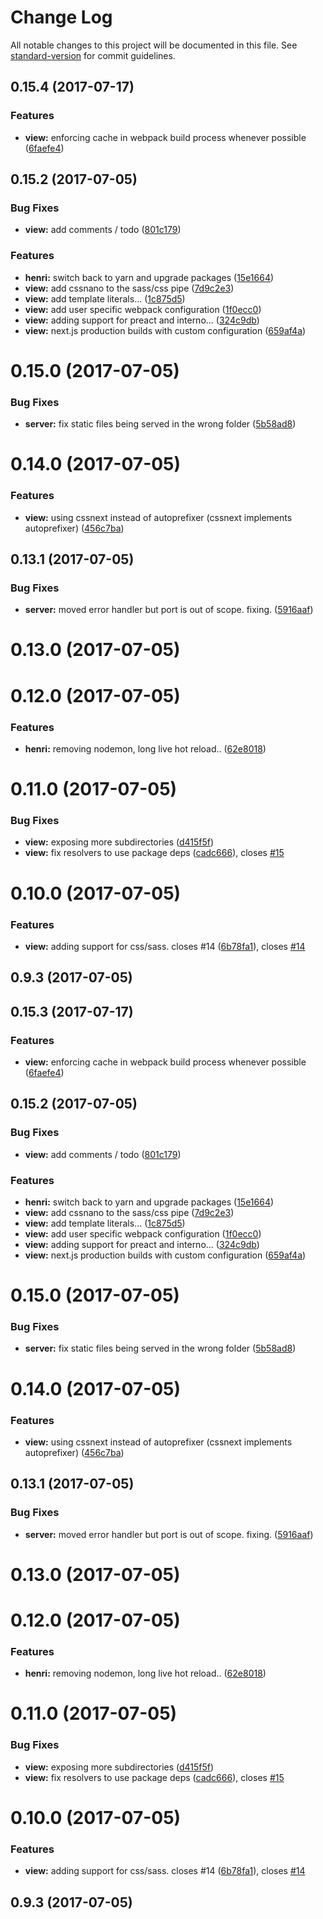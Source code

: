 # Change Log

All notable changes to this project will be documented in this file.
See [standard-version](https://github.com/conventional-changelog/standard-version) for commit guidelines.

<a name="0.15.4"></a>
## 0.15.4 (2017-07-17)


### Features

* **view:** enforcing cache in webpack build process whenever possible ([6faefe4](https://github.com/usehenri/henri/commit/6faefe4))



<a name="0.15.2"></a>
## 0.15.2 (2017-07-05)


### Bug Fixes

* **view:** add comments / todo ([801c179](https://github.com/usehenri/henri/commit/801c179))


### Features

* **henri:** switch back to yarn and upgrade packages ([15e1664](https://github.com/usehenri/henri/commit/15e1664))
* **view:** add cssnano to the sass/css pipe ([7d9c2e3](https://github.com/usehenri/henri/commit/7d9c2e3))
* **view:** add template literals... ([1c875d5](https://github.com/usehenri/henri/commit/1c875d5))
* **view:** add user specific webpack configuration ([1f0ecc0](https://github.com/usehenri/henri/commit/1f0ecc0))
* **view:** adding support for preact and interno... ([324c9db](https://github.com/usehenri/henri/commit/324c9db))
* **view:** next.js production builds with custom configuration ([659af4a](https://github.com/usehenri/henri/commit/659af4a))



<a name="0.15.0"></a>
# 0.15.0 (2017-07-05)


### Bug Fixes

* **server:** fix static files being served in the wrong folder ([5b58ad8](https://github.com/usehenri/henri/commit/5b58ad8))



<a name="0.14.0"></a>
# 0.14.0 (2017-07-05)


### Features

* **view:** using cssnext instead of autoprefixer (cssnext implements autoprefixer) ([456c7ba](https://github.com/usehenri/henri/commit/456c7ba))



<a name="0.13.1"></a>
## 0.13.1 (2017-07-05)


### Bug Fixes

* **server:** moved error handler but port is out of scope. fixing. ([5916aaf](https://github.com/usehenri/henri/commit/5916aaf))



<a name="0.13.0"></a>
# 0.13.0 (2017-07-05)



<a name="0.12.0"></a>
# 0.12.0 (2017-07-05)


### Features

* **henri:** removing nodemon, long live hot reload.. ([62e8018](https://github.com/usehenri/henri/commit/62e8018))



<a name="0.11.0"></a>
# 0.11.0 (2017-07-05)


### Bug Fixes

* **view:** exposing more subdirectories ([d415f5f](https://github.com/usehenri/henri/commit/d415f5f))
* **view:** fix resolvers to use package deps ([cadc666](https://github.com/usehenri/henri/commit/cadc666)), closes [#15](https://github.com/usehenri/henri/issues/15)



<a name="0.10.0"></a>
# 0.10.0 (2017-07-05)


### Features

* **view:** adding support for css/sass. closes #14 ([6b78fa1](https://github.com/usehenri/henri/commit/6b78fa1)), closes [#14](https://github.com/usehenri/henri/issues/14)



<a name="0.9.3"></a>
## 0.9.3 (2017-07-05)




<a name="0.15.3"></a>
## 0.15.3 (2017-07-17)


### Features

* **view:** enforcing cache in webpack build process whenever possible ([6faefe4](https://github.com/usehenri/henri/commit/6faefe4))



<a name="0.15.2"></a>
## 0.15.2 (2017-07-05)


### Bug Fixes

* **view:** add comments / todo ([801c179](https://github.com/usehenri/henri/commit/801c179))


### Features

* **henri:** switch back to yarn and upgrade packages ([15e1664](https://github.com/usehenri/henri/commit/15e1664))
* **view:** add cssnano to the sass/css pipe ([7d9c2e3](https://github.com/usehenri/henri/commit/7d9c2e3))
* **view:** add template literals... ([1c875d5](https://github.com/usehenri/henri/commit/1c875d5))
* **view:** add user specific webpack configuration ([1f0ecc0](https://github.com/usehenri/henri/commit/1f0ecc0))
* **view:** adding support for preact and interno... ([324c9db](https://github.com/usehenri/henri/commit/324c9db))
* **view:** next.js production builds with custom configuration ([659af4a](https://github.com/usehenri/henri/commit/659af4a))



<a name="0.15.0"></a>
# 0.15.0 (2017-07-05)


### Bug Fixes

* **server:** fix static files being served in the wrong folder ([5b58ad8](https://github.com/usehenri/henri/commit/5b58ad8))



<a name="0.14.0"></a>
# 0.14.0 (2017-07-05)


### Features

* **view:** using cssnext instead of autoprefixer (cssnext implements autoprefixer) ([456c7ba](https://github.com/usehenri/henri/commit/456c7ba))



<a name="0.13.1"></a>
## 0.13.1 (2017-07-05)


### Bug Fixes

* **server:** moved error handler but port is out of scope. fixing. ([5916aaf](https://github.com/usehenri/henri/commit/5916aaf))



<a name="0.13.0"></a>
# 0.13.0 (2017-07-05)



<a name="0.12.0"></a>
# 0.12.0 (2017-07-05)


### Features

* **henri:** removing nodemon, long live hot reload.. ([62e8018](https://github.com/usehenri/henri/commit/62e8018))



<a name="0.11.0"></a>
# 0.11.0 (2017-07-05)


### Bug Fixes

* **view:** exposing more subdirectories ([d415f5f](https://github.com/usehenri/henri/commit/d415f5f))
* **view:** fix resolvers to use package deps ([cadc666](https://github.com/usehenri/henri/commit/cadc666)), closes [#15](https://github.com/usehenri/henri/issues/15)



<a name="0.10.0"></a>
# 0.10.0 (2017-07-05)


### Features

* **view:** adding support for css/sass. closes #14 ([6b78fa1](https://github.com/usehenri/henri/commit/6b78fa1)), closes [#14](https://github.com/usehenri/henri/issues/14)



<a name="0.9.3"></a>
## 0.9.3 (2017-07-05)
